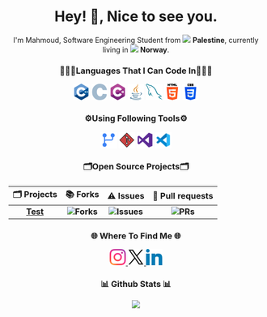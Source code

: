 <h1 align="center">
  Hey! 👋, Nice to see you.
</h1>

<p align="center">
  I'm Mahmoud, Software Engineering Student from
  <img src="https://cdn-icons-png.flaticon.com/512/168/168097.png" width="13"/> <b>Palestine</b>,
  currently living in
  <img src="https://cdn-icons-png.flaticon.com/512/168/168091.png" width="13"/> <b>Norway</b>.
</p>

<h3 align="center">👨🏻‍💻Languages That I Can Code In👨🏻‍💻</h3>

<p align="center">
  <img alt="cpp" src="assets/c-.png" width=32px/>
  <img alt="c" src="assets/c.png" width=32px/>
  <img alt="csharp" src="assets/c-sharp.png" width=32px/>
  <img alt="java" src="assets/java.png" width=32px/>
  <img alt="mysql" src="assets/mysql.png" width=32px/>
  <img alt="html5" src="assets/html-5.png" width=32px/>
  <img alt="css" src="assets/css-3.png" width=32px/>
</p>

<h3 align="center">⚙️Using Following Tools⚙️</h3>

<p align="center">
  <img alt="github actions" src="assets/code-branch.png" width=32px/>
  <img alt="git" src="assets/git.png" width=32px/>
  <img alt="vs" src="assets/vs.png" width=32px/>
  <img alt="vscode" src="assets/code.png" width=32px/>
</p>

<h3 align="center">🗂️Open Source Projects🗂️</h3>

<!-- Centered markdown table: the :---: makes each column centered -->
<h3 align="center">

<table align="center">
  <thead>
    <tr>
      <th align="center">🗂️ Projects</th>
      <th align="center">📚 Forks</th>
      <th align="center">⚠️ Issues</th>
      <th align="center">🧲 Pull requests</th>
    </tr>
  </thead>
  <tbody>
    <tr>
      <td align="center"><a href="https://github.com/intelicer"><b>Test</b></a></td>
      <td align="center"><img alt="Forks" src="https://img.shields.io/github/forks/thmsgbrt/react-simple-pull-to-refresh?style=flat-square&labelColor=343b41" /></td>
      <td align="center"><img alt="Issues" src="https://img.shields.io/github/issues/thmsgbrt/react-simple-pull-to-refresh?style=flat-square&labelColor=343b41" /></td>
      <td align="center"><img alt="PRs" src="https://img.shields.io/github/issues-pr/thmsgbrt/react-simple-pull-to-refresh?style=flat-square&labelColor=343b41" /></td>
    </tr>
  </tbody>
</table>

</h3>

<h3 align="center">🌐 Where To Find Me 🌐</h3>

<p align="center">
  <a href="https://www.instagram.com" target="_blank">
    <img alt="Instagram" src="assets/insta.png" width=32px/>
  </a>
  <a href="https://twitter.com/Intelicer" target="_blank">
    <img alt="X" src="assets/x.png" width=32px/>
  </a>
  <a href="https://www.linkedin.com/" target="_blank">
    <img alt="LinkedIn" src="assets/in.png" width=32px />
  </a>
</p>

<h3 align="center">📊 Github Stats 📊</h3>

<p align="center">
  <a href='https://github.com/intelicer/github-stats-transparent'>
  <img width=400 src='https://github-readme-stats.vercel.app/api/top-langs/?username=intelicer&theme=dark&show_icons=true&hide_border=true&layout=donut' />
  </p>
